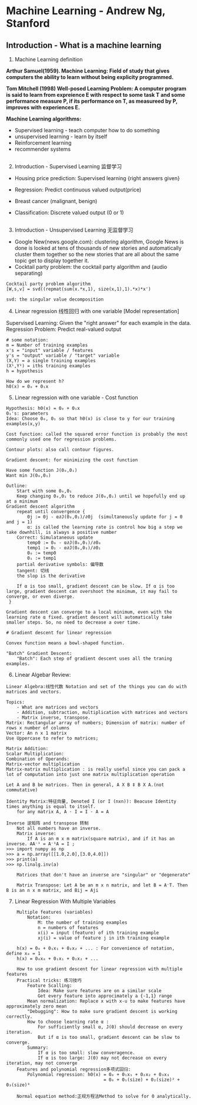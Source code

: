 # Machine Learning - Andrew Ng, Stanford

## Introduction - What is a machine learning 

1. Machine Learning definition 

**Arthur Samuel(1959). Machine Learning: Field of study that gives computers the ability to learn without being explicity programmed.**

**Tom Mitchell (1998) Well-posed Learning Problem: A computer program is said to learn from expreience E with respect to some task T and some performance measure P, if its performance on T, as measureed by P, improves with experiences E.**

**Machine Learning algorithms:**

- Supervised learning  - teach computer how to do something 
- unsupervised learning - learn by itself 
- Reinforcement learning 
- recommender systems 

```

```

2. Introduction - Supervised Learning 监督学习

- Housing price prediction: Supervised learning {right answers given} 
- Regression: Predict continuous valued output(price)

- Breast cancer (malignant, benign)
- Classification: Discrete valued output (0 or 1)

```
```

3. Introduction - Unsupervised Learning 无监督学习

- Google New(news.google.com): clustering algorithm, Google News is done is looked at tens of thousands of new stories and automatically cluster them together so the new stories that are all about the same topic get to display together it.
- Cocktail party problem: the cocktail party algorithm and (audio separating) 

```
Cocktail party problem algorithm
[W,s,v] = svd((repmat(sum(x.*x,1), size(x,1),1).*x)*x') 

svd: the singular value decomposition 
```

4. Linear regression 线性回归 with one variable [Model representation]

Supervised Learning: Given the "right answer" for each example in the data.
Regression Problem: Predict real-valued output 

```
# some notation:
m = Number of training examples 
x's = "input" variable / features 
y's = "output" variable / "target" variable 
(X,Y) = a single training examples
(X¹,Y¹) = iths training examples 
h = hypothesis 

How do we represent h?
h0(x) = 0₀ + 0₁x  
```

5. Linear regression with one variable - Cost function 

```
Hypothesis: h0(x) = 0₀ + 0₁x 
0₁'s: parameters 
Idea: Choose 0₀, 0₁ so that h0(x) is close to y for our training examples(x,y)

Cost function: called the squared error function is probably the most commonly used one for regression problems. 

Contour plots: also call contour figures.

Gradient descent: for minimizing the cost function 

Have some function J(0₀,0₁)
Want min J(0₀,0₁) 

Outline:
    Start with some 0₀,0₁
    Keep changing 0₀,0₁ to reduce J(0₀,0₁) until we hopefully end up at a minimum
Gradient descent algorithm
    repeat until convergence {
        0j := 0j - α∂J(0₀,0₁)/∂0j  (simultaneously update for j = 0 and j = 1)
        α: is called the learning rate is control how big a step we take downhill, is always a positive number
    Correct: Simulataneous update 
        temp0 := 0₀ - α∂J(0₀,0₁)/∂0₀ 
        temp1 := 0₁ - α∂J(0₀,0₁)/∂0₁ 
        0₀ := temp0
        0₁ := temp1
    partial derivative symbols: 偏导数
    tangent: 切线 
    the slop is the derivative 
    
    If α is too small, gradient descent can be slow. If α is too large, gradient descent can overshoot the minimum, it may fail to converge, or even diverge.
 }

Gradient descent can converge to a local minimum, even with the learning rate α fixed. gradient descent will automatically take smaller steps. So, no need to decrease a over time.

# Gradient descent for linear regression 

Convex function means a bowl-shaped function.

"Batch" Gradient Descent:
    "Batch": Each step of gradient descent uses all the traning examples.

```
6. Linear Algebar Review: 

```
Linear Algebra:线性代数 Notation and set of the things you can do with matrices and vectors.

Topics:
    - What are matrices and vectors 
    - Addition, subtraction, multiplication with matrices and vectors 
    - Matrix inverse, transpose.
Matrix: Rectangular array of numbers; Dimension of matrix: number of rows x number of columns 
Vector: An n x 1 matrix 
Use Uppercase to refer to matrices; 

Matrix Addition:
Scalar Multiplication: 
Combination of Operands: 
Matrix-vector multiplication 
Matrix-matrix multiplication : is really useful since you can pack a lot of computation into just one matrix multiplication operation 

Let A and B be matrices. Then in general, A X B ‡ B X A.(not commutative)

Identity Matrix:特征向量, Denoted I (or I (nxn)): Beacuse Identity times anything is equal to itself.
    for any matrix A, A · I = I · A = A 

Inverse 逆矩阵 and transpose 转制
    Not all numbers have an inverse.
    Matrix inverse:
        If A is an m x m matrix(square matrix), and if it has an inverse. AA⁻¹ = A⁻¹A = I ; 
>>> import numpy as np
>>> a = np.array([[1.0,2.0],[3.0,4.0]])
>>> print(a)
>>> np.linalg.inv(a)
    
    Matrices that don't have an inverse are "singular" or "degenerate"
    
    Matrix Transpose: Let A be an m x n matrix, and let B = A⁻T. Then B is an n x m matrix, and Bij = Aji
```

7. Linear Regression With Multiple Variables

```
    Multiple features (variables)
        Notation:
            M: the number of training examples 
            n = numbers of features 
            x(i) = input (feature) of ith training example 
            xj(i) = value of feature j in ith training example

    h(x) = 0₀ + 0₁x₁ + 0₂x₂ + ... : For convenience of notation, define x₀ = 1 
    h(x) = 0₀x₀ + 0₁x₁ + 0₂x₂ + ... 

    How to use gradient descent for linear regression with multiple features 
    Practical tricks: 练习技巧
        Feature Scalling:
            Idea: Make sure features are on a similar scale 
            Get every feature into approcimately a {-1,1} range 
        Mean normalization: Replace x with x-u to make features have approximately zero mean 
        "Debugging": How to make sure gradient descent is working correctly.
        How to choose learning rate α :
            For sufficiently small α, J(0) should decrease on every iteration.
            But if α is too small, gradient descent can be slow to converge.
        Summary:
            If α is too small: slow converagence.
            If α is too large: J(0) may not decrease on every iteration, may not converge
    Features and polynomial regression多项式回归:
        Polynomial regression: h0(x) = 0₀ + 0₁x₁ + 0₂x₂ + 0₃x₃
                                     = 0₀ + 0₁(size) + 0₂(size)² + 0₃(size)³ 

    Normal equation method:正规方程法Method to solve for 0 analytically.         
```


